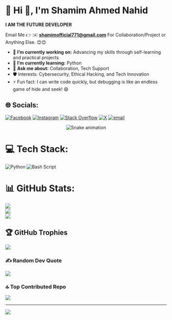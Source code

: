 # 💫 Hi 👋, I'm Shamim Ahmed Nahid
**I AM THE FUTURE DEVELOPER**

Email Me 👉 ✉️ **shamimofficial771@gmail.com** For Collaboration/Project or Anything Else. 😊😊

- 🔭 **I’m currently working on:** Advancing my skills through self-learning and practical projects
- 🌱 **I’m currently learning:** Python
- 💬 **Ask me about:** Collaboration, Tech Support
- 🛡 Interests: Cybersecurity, Ethical Hacking, and Tech Innovation  
- ⚡ Fun fact: I can write code quickly, but debugging is like an endless game of hide and seek! 😄

## 🌐 Socials:
[![Facebook](https://img.shields.io/badge/Facebook-%231877F2.svg?logo=Facebook&logoColor=white)](https://facebook.com/Shamim.Ahmed.Nahid.2009) [![Instagram](https://img.shields.io/badge/Instagram-%23E4405F.svg?logo=Instagram&logoColor=white)](https://instagram.com/ami.official_) [![Stack Overflow](https://img.shields.io/badge/-Stackoverflow-FE7A16?logo=stack-overflow&logoColor=white)](https://stackoverflow.com/users/30254933/shamim-ahmed-nahid) [![X](https://img.shields.io/badge/X-black.svg?logo=X&logoColor=white)](https://x.com/ami_official2) [![email](https://img.shields.io/badge/Email-D14836?logo=gmail&logoColor=white)](mailto:shamimofficial771@gmail.com) 

<!-- Snake Game Repo View -->

<div align="center">
  <img src="https://profile-readme-generator.com/assets/snake.svg" alt="Snake animation" />
</div>

# 💻 Tech Stack:
![Python](https://img.shields.io/badge/python-3670A0?style=for-the-badge&logo=python&logoColor=ffdd54) ![Bash Script](https://img.shields.io/badge/bash_script-%23121011.svg?style=for-the-badge&logo=gnu-bash&logoColor=white)
# 📊 GitHub Stats:
![](https://github-readme-stats.vercel.app/api?username=shamimofficial2&theme=dark&hide_border=false&include_all_commits=false&count_private=false)<br/>
![](https://nirzak-streak-stats.vercel.app/?user=shamimofficial2&theme=dark&hide_border=false)<br/>
![](https://github-readme-stats.vercel.app/api/top-langs/?username=shamimofficial2&theme=dark&hide_border=false&include_all_commits=false&count_private=false&layout=compact)

## 🏆 GitHub Trophies
![](https://github-profile-trophy.vercel.app/?username=shamimofficial2&theme=radical&no-frame=false&no-bg=true&margin-w=4)

### ✍️ Random Dev Quote
![](https://quotes-github-readme.vercel.app/api?type=horizontal&theme=radical)

### 🔝 Top Contributed Repo
![](https://github-contributor-stats.vercel.app/api?username=shamimofficial2&limit=5&theme=dark&combine_all_yearly_contributions=true)

---
[![](https://visitcount.itsvg.in/api?id=shamimofficial2&icon=0&color=0)](https://visitcount.itsvg.in)

<!-- Proudly created with GPRM ( https://gprm.itsvg.in ) -->
